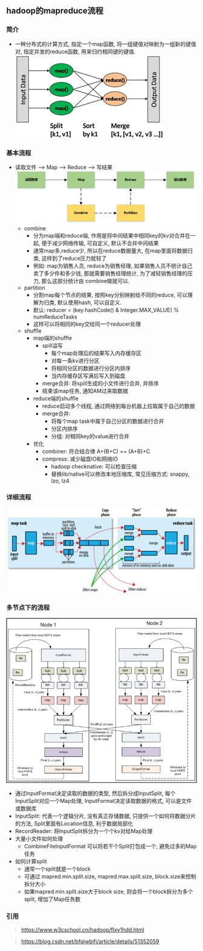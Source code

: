 hadoop的mapreduce流程
---

### 简介
+ 一种分布式的计算方式, 指定一个map函数, 将一组键值对映射为一组新的键值对, 指定并发的reduce函数, 用来归约相同键的键值.
![mapreduce-pattern](resources/mapreduce-pattern.png)

### 基本流程
+ 读取文件 --> Map --> Reduce --> 写结果
![mapreduce-process-overview](resources/mapreduce-process-overview.png)
	+ combine  
		+ 分为map端和reduce端, 作用是将中间结果中相同key的kv对合并在一起, 便于减少网络传输, 可自定义, 默认不合并中间结果
		+ 通常map多,reduce少, 所以在reduce数据量大, 在map里面将数据归类, 这样到了reduce压力就轻了
		+ 例如: map为销售人员, reduce为销售经理, 如果销售人员不统计自己卖了多少件和多少钱, 那就需要销售经理统计, 为了减轻销售经理的压力, 那么这部分统计由 combine做就可以.
	+ partition
		+ 分割map每个节点的结果, 按照key分别映射给不同的reduce, 可以理解为归类, 默认使用hash, 可以自定义.
		+ 默认:  reducer = (key.hashCode() & Integer.MAX_VALUE) % numReduceTasks
		+ 这样可以将相同的key交给同一个reducer处理
	+ shuffle
		+ map端的shuffle
			+ spill溢写
				+ 每个map处理后的结果写入内存缓存区
				+ 对每一条kv进行分区
				+ 将相同分区的数据进行分区内排序
				+ 当内存缓存区写满后写入到磁盘
			+ merge合并: 将spill生成的小文件进行合并, 并排序
			+ 结束该map任务, 通知AM过来取数据
		+ reduce端的shuffle
			+ reduce启动多个线程, 通过网络到每台机器上拉取属于自己的数据
			+ merge合并: 
				+ 将每个map task中属于自己分区的数据进行合并
				+ 分区内排序
				+ 分组: 对相同key的value进行合并
		+ 优化
			+ combiner: 符合结合律 A+(B+C) == (A+B)+C
			+ compress: 减少磁盘IO和网络IO
				+ hadoop checknative: 可以检查压缩
				+ 替换lib/native可以修改本地压缩库, 常见压缩方式: snappy, lzo, lz4
				

### 详细流程
![mapreduce-process](resources/mapreduce-process.png)

### 多节点下的流程
![mapreduce-process-cluster](resources/mapreduce-process-cluster.png)

+ 通过InputFormat决定读取的数据的类型, 然后拆分成InputSplit, 每个InputSplit对应一个Map处理, InputFormat决定读取数据的格式, 可以是文件或数据库
+ InputSplit: 代表一个逻辑分片, 没有真正存储数据, 只提供一个如何将数据分片的方法, Split里面有Location信息, 利于数据局部化
+ RecordReader: 将InputSplit拆分为一个个kv对给Map处理
+ 大量小文件如何处理
	+ CombineFileInputFormat 可以将若干个Split打包成一个, 避免过多的Map任务
+ 如何计算split
	+ 通常一个split就是一个block
	+ 可通过 mapred.min.split.size, mapred.max.split.size, block.size来控制拆分大小
	+ 如果mapred.min.split.size大于block size, 则会将一个block拆分为多个split, 增加了Map任务数



### 引用
> https://www.w3cschool.cn/hadoop/flxy1hdd.html

> https://blog.csdn.net/bfqiwbifj/article/details/51352059